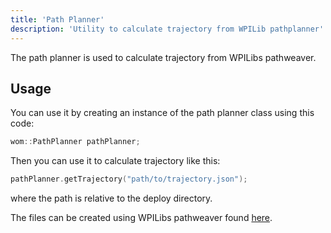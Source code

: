 ```yaml
---
title: 'Path Planner'
description: 'Utility to calculate trajectory from WPILib pathplanner'
---
```


The path planner is used to calculate trajectory from WPILibs pathweaver.

## Usage

You can use it by creating an instance of the path planner class using this code:

```cpp
wom::PathPlanner pathPlanner;
```

Then you can use it to calculate trajectory like this:

```cpp
pathPlanner.getTrajectory("path/to/trajectory.json");
```

where the path is relative to the deploy directory.

The files can be created using WPILibs pathweaver found [here](https://docs.wpilib.org/en/stable/docs/software/pathplanning/pathweaver/introduction.html).